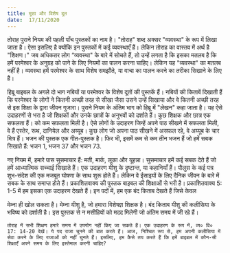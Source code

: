 ```yaml
---
title: मूसा और विशेष दूत
date:  17/11/2020
---
```


तोराह पुराने नियम की पहली पाँच पुस्तकों का नाम है। "तोराह" शब्द अक्सर "व्यवस्था" के रूप में लिखा जाता है। ऐसा इसलिए है क्योंकि इन पुस्तकों में कई व्यवस्थाएँ हैं। लेकिन तोराह का वास्तव में अर्थ है "शिक्षण।" जब अधिकतर लोग “व्यवस्था" के बारे में सोचते हैं, तो उन्हें लगता है कि इसका मतलब है कि हमें परमेश्वर के अनुग्रह को पाने के लिए नियमों का पालन करना चाहिए। लेकिन यह "व्यवस्था" का मतलब नहीं है। व्यवस्था हमें परमेश्वर के साथ विशेष समझौते, या वाचा का पालन करने का तरीका सिखाने के लिए है।

हिब्रू बाइबल के अगले दो भाग नबियों या परमेश्वर के विशेष दूतों की पुस्तकें हैं। नबियों की किताबें दिखाती हैं कि परमेश्वर के लोगों ने कितनी अच्छी तरह से सीखा जैसा उसने उन्हें सिखाया और वे कितनी अच्छी तरह से इस शिक्षा के द्वारा जीवन गुजारा। पुराने नियम के अंतिम भाग को हिब्रू में "लेखन" कहा जाता है। यह ऐसे उदाहरणों से भरा है जो शिक्षकों और उनके छात्रों के अनुभवों को दर्शाते हैं। कुछ शिक्षक और छात्र एक सफलता हैं। को कम सफलता मिली है। ऐसे लोगों के उदाहरण जिन्हें अपने पाठ सीखने में सफलता मिली, वे हैं एस्तेर, रूथ, दानियेल और अय्यूब। कुछ लोग जो अपना पाठ सीखने में असफल रहे, वे अय्यूब के चार मित्र हैं। भजन की पुस्तक एक गीत-पुस्तक है। फिर भी, इसमें कम से कम तीन भजन हैं जो हमें सबक सिखाते हैं: भजन 1, भजन 37 और भजन 73.

नए नियम में, हमारे पास सुसमाचार हैं: मती, मार्क, लूका और यूहन्ना। सुसमाचार हमें कई सबक देते हैं जो हमें आध्यात्मिक सच्चाई सिखाते हैं। एक उदाहरण यीशु के दृष्टान्त, या कहानियाँ हैं। पौलुस के कई पत्र शुभ-संदेश की एक मजबूत घोषणा के साथ शुरू होते हैं। लेकिन वे ईसाइयों के लिए दैनिक जीवन के बारे में सबक के साथ समाप्त होते हैं। प्रकाशितवाक्य की पुस्तक बाइबल की शिक्षाओं से भरी है। प्रकाशितवाक्य 5: 1-5 में हम इसका एक उदाहरण देखते हैं। इन पदों में, हम एक बंद किताब देखते हैं जिसे केवल

मेम्ना ही खोल सकता है। मेम्ना यीशु है, जो हमारा विशेषज्ञ शिक्षक है। बंद किताब यीशु की कलीसिया के भविष्य को दर्शाती है। इस पुस्तक से न मसीहियों को मदद मिलेगी जो अंतिम समय में जी रहे हैं। 

`तोराह में सभी शिक्षण हमारे समय में उपयोग नहीं किए जा सकते हैं। एक उदाहरण के रूप में, व्य० वि० 17: 14-20 देखें। ये पद राजा चुनने की बात करते हैं। आज, निश्चित रूप से, हम अपनी कलीसिया में सेवा करने के लिए राजाओं को नहीं चुनते हैं। इसलिए, हम कैसे तय करते हैं कि हमें बाइबल में कौन-सी शिक्षाएँ अपने समय के लिए इस्तेमाल करनी चाहिए?`